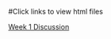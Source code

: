 #Click links to view html files

[Week 1 Discussion](https://github.com/markmeyers/2020-Q1---422-PML/blob/master/Week%201/Discussion%201.html)